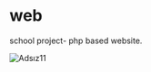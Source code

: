 # web
school project- php based website.

![Adsız11](https://user-images.githubusercontent.com/54217764/112026908-baed8800-8b47-11eb-8f9a-587593aec87a.png)


